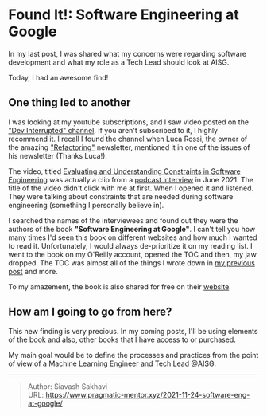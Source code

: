 # Found It!: Software Engineering at Google


In my last post, I was shared what my concerns were regarding software development and
what my role as a Tech Lead should look at AISG.

Today, I had an awesome find!

## One thing led to another

I was looking at my youtube subscriptions, and I saw video posted
on the ["Dev Interrupted" channel](https://www.youtube.com/channel/UCP37Olcw_x_-4FBGdQlcYIw).
If you aren't subscribed to it, I highly recommend it. I recall I found the channel when
Luca Rossi, the owner of the amazing ["Refactoring"](https://refactoring.fm/) newsletter, mentioned
it in one of the issues of his newsletter (Thanks Luca!).

The video, titled [Evaluating and Understanding Constraints in Software Engineering](https://www.youtube.com/watch?v=70tFglJMkQw)
was actually a clip from a [podcast interview](https://devinterrupted.com/podcast/lessons-learned-from-programming-at-google-part-1/)
in June 2021. The title of the video didn't click with me at first. When I opened it and listened. They were talking about
constraints that are needed during software engineering (something I personally believe in).

I searched the names of the interviewees and found out they were the authors of the book
**"Software Engineering at Google"**. I can't tell you how many times I'd seen this book on
different websites and how much I wanted to read it. Unfortunately, I would always de-prioritize
it on my reading list. I went to the book on my O'Reilly account, opened the TOC and then,
my jaw dropped. The TOC was almost all of the things I wrote down in [my previous post](../being-a-tech-lead-at-aisg) and more.

To my amazement, the book is also shared for free on their [website](https://abseil.io/resources/swe-book).

## How am I going to go from here?
This new finding is very precious. In my coming posts, I'll be using elements of the book
and also, other books that I have access to or purchased.

My main goal would be to define the processes and practices from the point of view of a 
Machine Learning Engineer and Tech Lead @AISG.




---

> Author: Siavash Sakhavi  
> URL: https://www.pragmatic-mentor.xyz/2021-11-24-software-eng-at-google/  

